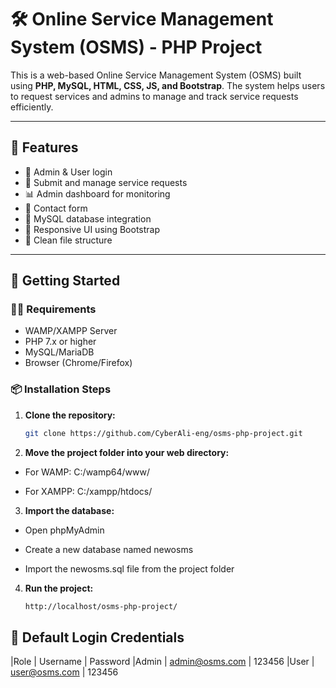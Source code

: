 # 🛠️ Online Service Management System (OSMS) - PHP Project

This is a web-based Online Service Management System (OSMS) built using **PHP, MySQL, HTML, CSS, JS, and Bootstrap**. The system helps users to request services and admins to manage and track service requests efficiently.

---

## 🔧 Features

- 🔐 Admin & User login
- 📝 Submit and manage service requests
- 📊 Admin dashboard for monitoring
- 💬 Contact form
- 📂 MySQL database integration
- 🎨 Responsive UI using Bootstrap
- 📁 Clean file structure

---

## 🚀 Getting Started

### 🧑‍💻 Requirements

- WAMP/XAMPP Server
- PHP 7.x or higher
- MySQL/MariaDB
- Browser (Chrome/Firefox)

### 📦 Installation Steps

1. **Clone the repository:**

   ```bash
   git clone https://github.com/CyberAli-eng/osms-php-project.git

2. **Move the project folder into your web directory:**

- For WAMP: C:/wamp64/www/

- For XAMPP: C:/xampp/htdocs/

3. **Import the database:**

- Open phpMyAdmin

- Create a new database named newosms

- Import the newosms.sql file from the project folder

4. **Run the project:**
   ``` bash
   http://localhost/osms-php-project/
## 👥 Default Login Credentials
|Role  	| Username	      | Password
|Admin	| admin@osms.com  | 123456
|User   | user@osms.com   | 123456

